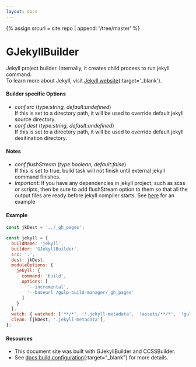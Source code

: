 ```yaml
---
layout: docs
---
```

{% assign srcurl = site.repo | append: '/tree/master' %}

# GJekyllBuilder
Jekyll project builder. Internally, it creates child process to run jekyll command.<br>
To learn more about Jekyll, visit [Jekyll website](https://jekyllrb.com/){:target='_blank'}.

#### Builder specific Options
  - *conf.src* (<i>type:string, default:undefined</i>)<br>
    If this is set to a directory path, it will be used to override default jekyll source directory.
  - *conf.dest* (<i>type:string, default:undefined</i>)<br>
    If this is set to a directory path, it will be used to override default jekyll desitination directory.

#### Notes
  - *conf.flushStream* (<i>type:boolean, default:false</i>)<br>
    If this is set to true, build task will not finish until external jekyll command finishes.
  - *Important*: If you have any dependencies in jekyll project, such as scss or scripts, then be sure to add flushStream option to them so that all the output files are ready before jekyll compiler starts. See [here]({{site.repo}}/tree/master/docs/gulpfile.js) for an example

#### Example
```javascript
const jkDest = '../_gh_pages';

const jekyll = {
  buildName: 'jekyll',
  builder: 'GJekyllBuilder',
  src: '.',
  dest: jkDest,
  moduleOptions: {
    jekyll: {
      command: 'build',
      options: [
        '--incremental',
        '--baseurl /gulp-build-manager/_gh_pages'
      ]
    }
  },
  watch: { watched: ['**/*', '!.jekyll-metadata', '!assets/**/*', '!gulpfile.*'], livereload:true },
  clean: [jkDest, '.jekyll-metadata'],
};
```

#### Resources
  - This document site was built with GJekyllBuilder and CCSSBuilder.
  - See [docs build configuration]({{srcurl}}/docs/gulpfile.js){:target="_blank"} for more details.

